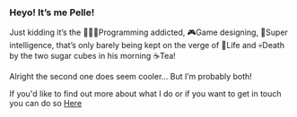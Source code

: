 ### Heyo! It’s me Pelle!

Just kidding it’s the 👨🏻‍💻Programming addicted, 🎮Game designing, 🧠Super intelligence, that’s only barely being kept on the verge of 🌱Life and 💀Death by the two sugar cubes in his morning ☕Tea!

Alright the second one does seem cooler... But I’m probably both!



If you'd like to find out more about what I do or if you want to get in touch you can do so [Here](http://www.stupidplusplus.com)